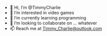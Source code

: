 - 👋 Hi, I’m @TimmyCharlie
- 👀 I’m interested in video games
- 🌱 I’m currently learning programming
- 💞️ I’m looking to collaborate on ... whatever
- 📫 Reach me at Timmy_Charlie@outlook.com

<!---
TimmyCharlie/TimmyCharlie is a ✨ special ✨ repository because its `README.md` (this file) appears on your GitHub profile.
You can click the Preview link to take a look at your changes.
--->
